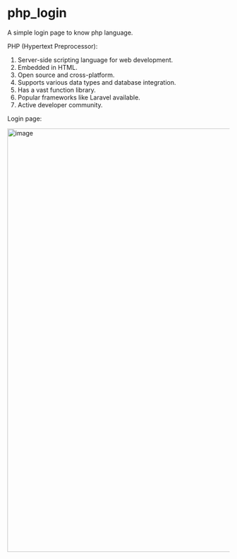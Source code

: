 # php_login
A simple login page to know php language.


PHP (Hypertext Preprocessor):

1. Server-side scripting language for web development.
2. Embedded in HTML.
3. Open source and cross-platform.
4. Supports various data types and database integration.
5. Has a vast function library.
6. Popular frameworks like Laravel available.
7. Active developer community.

Login page: 

<img width="960" alt="image" src="https://github.com/Hareesh061/php_login/assets/90563881/446e0cf9-bf80-4e44-8e87-92feee6a8c0b">
